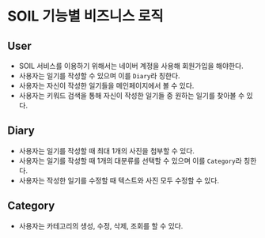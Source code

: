 # SOIL 기능별 비즈니스 로직

## User
* SOIL 서비스를 이용하기 위해서는 네이버 계정을 사용해 회원가입을 해야한다.
* 사용자는 일기를 작성할 수 있으며 이를 `Diary`라 칭한다.
* 사용자는 자신이 작성한 일기들을 메인페이지에서 볼 수 있다.
* 사용자는 키워드 검색을 통해 자신이 작성한 일기들 중 원하는 일기를 찾아볼 수 있다.

## Diary
* 사용자는 일기를 작성할 때 최대 1개의 사진을 첨부할 수 있다.
* 사용자는 일기를 작성할 때 1개의 대분류를 선택할 수 있으며 이를 `Category`라 칭한다.
* 사용자는 작성한 일기를 수정할 때 텍스트와 사진 모두 수정할 수 있다.

## Category
* 사용자는 카테고리의 생성, 수정, 삭제, 조회를 할 수 있다.
